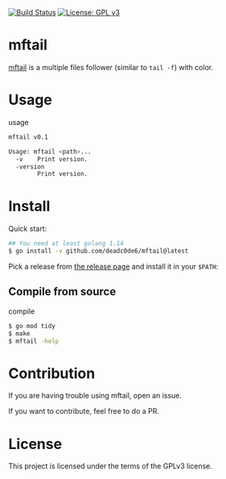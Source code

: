 [![Build Status](https://travis-ci.org/deadc0de6/mftail.svg?branch=master)](https://travis-ci.org/deadc0de6/mftail)
[![License: GPL v3](https://img.shields.io/badge/License-GPL%20v3-blue.svg)](http://www.gnu.org/licenses/gpl-3.0)

# mftail

[mftail](https://github.com/deadc0de6/mftail) is a multiple files follower (similar to `tail -f`) with color.

# Usage

usage
```bash
mftail v0.1

Usage: mftail <path>...
  -v	Print version.
  -version
    	Print version.
```

# Install

Quick start:
```bash
## You need at least golang 1.14
$ go install -v github.com/deadc0de6/mftail@latest
```

Pick a release from [the release page](https://github.com/deadc0de6/mftail/releases) and install it in your `$PATH`:

## Compile from source

compile
```bash
$ go mod tidy
$ make
$ mftail -help
```

# Contribution

If you are having trouble using mftail, open an issue.

If you want to contribute, feel free to do a PR.

# License

This project is licensed under the terms of the GPLv3 license.
